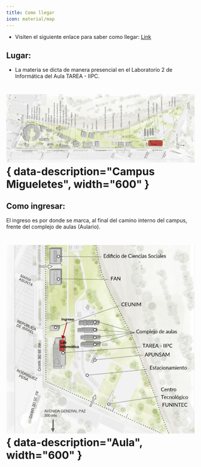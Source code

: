 ```yaml
---
title: Como llegar
icon: material/map
---
```


* Visiten el siguiente enlace para saber como llegar: [Link](https://www.unsam.edu.ar/home/como_llegar.php)

## Lugar:

* La materia se dicta de manera presencial en el Laboratorio 2 de Informática del Aula TAREA - IIPC.

# ![campus](../img/Campus.png){ data-description="Campus Migueletes", width="600" } 

## Como ingresar:

El ingreso es por donde se marca, al final del camino interno del campus, frente del complejo de aulas (Aulario). 

# ![aula](../img/Aula.png){ data-description="Aula", width="600" } 

